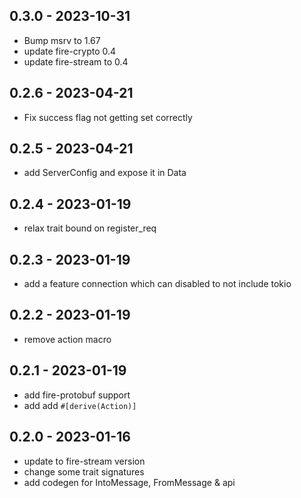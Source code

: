 ## 0.3.0 - 2023-10-31
- Bump msrv to 1.67
- update fire-crypto 0.4
- update fire-stream to 0.4

## 0.2.6 - 2023-04-21
- Fix success flag not getting set correctly

## 0.2.5 - 2023-04-21
- add ServerConfig and expose it in Data

## 0.2.4 - 2023-01-19
- relax trait bound on register_req

## 0.2.3 - 2023-01-19
- add a feature connection which can disabled to not include tokio

## 0.2.2 - 2023-01-19
- remove action macro

## 0.2.1 - 2023-01-19
- add fire-protobuf support
- add add `#[derive(Action)]`

## 0.2.0 - 2023-01-16
- update to fire-stream version
- change some trait signatures
- add codegen for IntoMessage, FromMessage & api